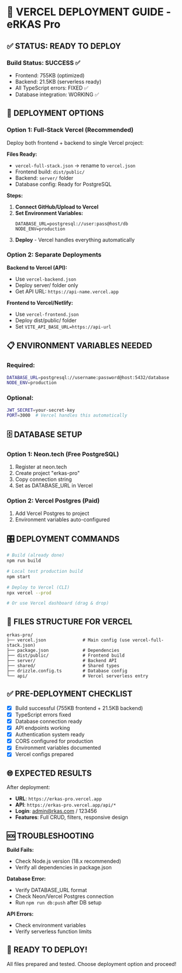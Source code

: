 # 🚀 VERCEL DEPLOYMENT GUIDE - eRKAS Pro

## ✅ STATUS: READY TO DEPLOY

### Build Status: SUCCESS ✅
- Frontend: 755KB (optimized)
- Backend: 21.5KB (serverless ready)
- All TypeScript errors: FIXED ✅
- Database integration: WORKING ✅

## 🎯 DEPLOYMENT OPTIONS

### Option 1: Full-Stack Vercel (Recommended)
Deploy both frontend + backend to single Vercel project:

**Files Ready:**
- `vercel-full-stack.json` → rename to `vercel.json`
- Frontend build: `dist/public/`
- Backend: `server/` folder
- Database config: Ready for PostgreSQL

**Steps:**
1. **Connect GitHub/Upload to Vercel**
2. **Set Environment Variables:**
   ```
   DATABASE_URL=postgresql://user:pass@host/db
   NODE_ENV=production
   ```
3. **Deploy** - Vercel handles everything automatically

### Option 2: Separate Deployments
**Backend to Vercel (API):**
- Use `vercel-backend.json`
- Deploy server/ folder only
- Get API URL: `https://api-name.vercel.app`

**Frontend to Vercel/Netlify:**
- Use `vercel-frontend.json` 
- Deploy dist/public/ folder
- Set `VITE_API_BASE_URL=https://api-url`

## 📋 ENVIRONMENT VARIABLES NEEDED

### Required:
```bash
DATABASE_URL=postgresql://username:password@host:5432/database
NODE_ENV=production
```

### Optional:
```bash
JWT_SECRET=your-secret-key
PORT=3000  # Vercel handles this automatically
```

## 🗄️ DATABASE SETUP

### Option 1: Neon.tech (Free PostgreSQL)
1. Register at neon.tech
2. Create project "erkas-pro"
3. Copy connection string
4. Set as DATABASE_URL in Vercel

### Option 2: Vercel Postgres (Paid)
1. Add Vercel Postgres to project
2. Environment variables auto-configured

## 🎛️ DEPLOYMENT COMMANDS

```bash
# Build (already done)
npm run build

# Local test production build
npm start

# Deploy to Vercel (CLI)
npx vercel --prod

# Or use Vercel dashboard (drag & drop)
```

## 📁 FILES STRUCTURE FOR VERCEL

```
erkas-pro/
├── vercel.json              # Main config (use vercel-full-stack.json)
├── package.json             # Dependencies
├── dist/public/             # Frontend build
├── server/                  # Backend API
├── shared/                  # Shared types
├── drizzle.config.ts        # Database config
└── api/                     # Vercel serverless entry
```

## ✅ PRE-DEPLOYMENT CHECKLIST

- [x] Build successful (755KB frontend + 21.5KB backend)
- [x] TypeScript errors fixed
- [x] Database connection ready
- [x] API endpoints working
- [x] Authentication system ready
- [x] CORS configured for production
- [x] Environment variables documented
- [x] Vercel configs prepared

## 🌐 EXPECTED RESULTS

After deployment:
- **URL**: `https://erkas-pro.vercel.app`
- **API**: `https://erkas-pro.vercel.app/api/*`
- **Login**: admin@rkas.com / 123456
- **Features**: Full CRUD, filters, responsive design

## 🆘 TROUBLESHOOTING

**Build Fails:**
- Check Node.js version (18.x recommended)
- Verify all dependencies in package.json

**Database Error:**
- Verify DATABASE_URL format
- Check Neon/Vercel Postgres connection
- Run `npm run db:push` after DB setup

**API Errors:**
- Check environment variables
- Verify serverless function limits

## 🎉 READY TO DEPLOY!

All files prepared and tested. Choose deployment option and proceed!